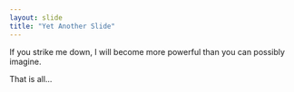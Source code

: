 ```yaml
---
layout: slide
title: "Yet Another Slide"
---
```


If you strike me down, I will become more powerful than you can possibly imagine.

That is all...
